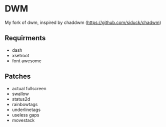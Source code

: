 # DWM
My fork of dwm, inspired by chaddwm (https://github.com/siduck/chadwm)

## Requirments
* dash
* xsetroot
* font awesome

## Patches
* actual fullscreen
* swallow
* status2d
* rainbowtags
* underlinetags
* useless gaps
* movestack
